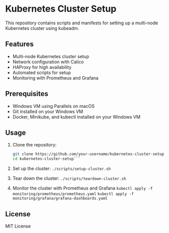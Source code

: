 # Kubernetes Cluster Setup

This repository contains scripts and manifests for setting up a multi-node Kubernetes cluster using kubeadm.

## Features

- Multi-node Kubernetes cluster setup
- Network configuration with Calico
- HAProxy for high availability
- Automated scripts for setup
- Monitoring with Prometheus and Grafana

## Prerequisites

- Windows VM using Parallels on macOS
- Git installed on your Windows VM
- Docker, Minikube, and kubectl installed on your Windows VM

## Usage

1. Clone the repository:
   ```sh
   git clone https://github.com/your-username/kubernetes-cluster-setup.git
   cd kubernetes-cluster-setup```


2. Set up the cluster: 
```./scripts/setup-cluster.sh```

3. Tear down the cluster:
```./scripts/teardown-cluster.sh```

4. Monitor the cluster with Prometheus and Grafana
`kubectl apply -f monitoring/prometheus/prometheus.yaml`
`kubectl apply -f monitoring/grafana/grafana-dashboards.yaml`

## License
MIT License
